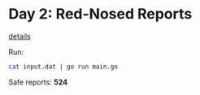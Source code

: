 # Day 2: Red-Nosed Reports

[details](https://adventofcode.com/2024/day/2)

Run:
```bash
cat input.dat | go run main.go
```

Safe reports: __524__

